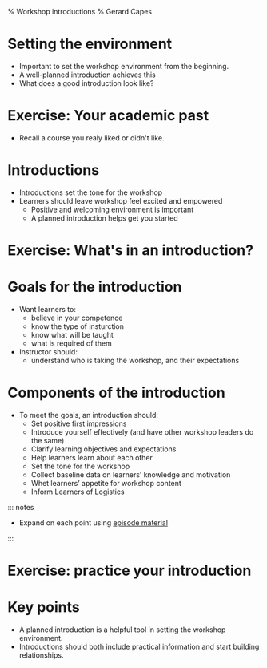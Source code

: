 % Workshop introductions
% Gerard Capes

# Setting the environment
- Important to set the workshop environment from the beginning.
- A well-planned introduction achieves this
- What does a good introduction look like?

# Exercise: Your academic past
 - Recall a course you realy liked or didn't like.

# Introductions
- Introductions set the tone for the workshop
- Learners should leave workshop feel excited and empowered
  - Positive and welcoming environment is important
  - A planned introduction helps get you started

# Exercise: What's in an introduction?

# Goals for the introduction
- Want learners to:
  - believe in your competence
  - know the type of insturction
  - know what will be taught
  - what is required of them
- Instructor should:
  - understand who is taking the workshop, and their expectations

# Components of the introduction
- To meet the goals, an introduction should:
  - Set positive first impressions
  - Introduce yourself effectively (and have other workshop leaders do the same)
  - Clarify learning objectives and expectations
  - Help learners learn about each other
  - Set the tone for the workshop
  - Collect baseline data on learners’ knowledge and motivation
  - Whet learners’ appetite for workshop content
  - Inform Learners of Logistics

::: notes

- Expand on each point using [episode material](https://carpentries.github.io/instructor-training/23-introductions/index.html)

:::

# Exercise: practice your introduction

# Key points
- A planned introduction is a helpful tool in setting the workshop environment.
- Introductions should both include practical information and start building relationships.
